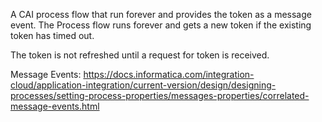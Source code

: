 
A CAI process flow that run forever and provides the token as a message event. The Process flow runs forever and gets a new token if the existing token has timed out.

The token is not refreshed until a request for token is received.


Message Events: 
https://docs.informatica.com/integration-cloud/application-integration/current-version/design/designing-processes/setting-process-properties/messages-properties/correlated-message-events.html
